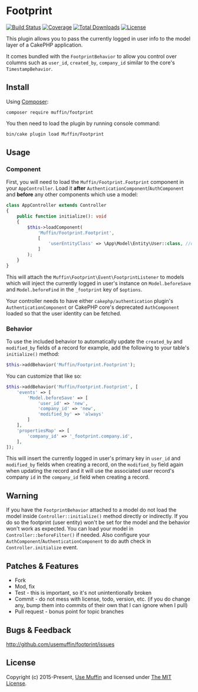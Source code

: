# Footprint

[![Build Status](https://img.shields.io/travis/UseMuffin/Footprint/master.svg?style=flat-square)](https://github.com/UseMuffin/Footprint/actions?query=workflow%3ACI+branch%3Amaster)
[![Coverage](https://img.shields.io/github/workflow/status/UseMuffin/Footprint/CI/master?style=flat-square)](https://codecov.io/github/UseMuffin/Footprint)
[![Total Downloads](https://img.shields.io/packagist/dt/muffin/footprint.svg?style=flat-square)](https://packagist.org/packages/muffin/footprint)
[![License](https://img.shields.io/badge/license-MIT-blue.svg?style=flat-square)](LICENSE)

This plugin allows you to pass the currently logged in user info to the model layer
of a CakePHP application.

It comes bundled with the `FootprintBehavior` to allow you control over columns
such as `user_id`, `created_by`, `company_id` similar to the core's `TimestampBehavior`.

## Install

Using [Composer][composer]:

```
composer require muffin/footprint
```

You then need to load the plugin by running console command:

```bash
bin/cake plugin load Muffin/Footprint
```

## Usage

### Component

First, you will need to load the `Muffin/Footprint.Footprint` component in your `AppController`.
Load it **after** `AuthenticationComponent`/`AuthComponent` and **before** any
other components which use a model:

```php
class AppController extends Controller
{
    public function initialize(): void
    {
        $this->loadComponent(
            'Muffin/Footprint.Footprint',
            [
                'userEntityClass' => \App\Model\Entity\User::class, //default value
            ]
        );
    }
}
```

This will attach the `Muffin\Footprint\Event\FootprintListener` to models
which will inject the currently logged in user's instance on `Model.beforeSave`
and `Model.beforeFind` in the `_footprint` key of `$options`.

Your controller needs to have either `cakephp/authentication` plugin's `AuthenticationComponent`
or CakePHP core's deprecated `AuthComponent` loaded so that the user identity
can be fetched.

### Behavior

To use the included behavior to automatically update the `created_by` and `modified_by`
fields of a record for example, add the following to your table's `initialize()` method:

```php
$this->addBehavior('Muffin/Footprint.Footprint');
```

You can customize that like so:

```php
$this->addBehavior('Muffin/Footprint.Footprint', [
    'events' => [
        'Model.beforeSave' => [
            'user_id' => 'new',
            'company_id' => 'new',
            'modified_by' => 'always'
        ]
    ],
    'propertiesMap' => [
        'company_id' => '_footprint.company.id',
    ],
]);
```

This will insert the currently logged in user's primary key in `user_id` and `modified_by`
fields when creating a record, on the `modified_by` field again when updating
the record and it will use the associated user record's company `id` in the
`company_id` field when creating a record.

## Warning

If you have the `FootprintBehavior` attached to a model do not load the model inside
`Controller::initialize()` method directly or indirectly. If you do so the
footprint (user entity) won't be set for the model and the behavior won't work
as expected. You can load your model in `Controller::beforeFilter()` if needed.
Also configure your `AuthComponent`/`AuthenticationComponent` to do auth check
in `Controller.initialize` event.

## Patches & Features

* Fork
* Mod, fix
* Test - this is important, so it's not unintentionally broken
* Commit - do not mess with license, todo, version, etc. (if you do change any,
  bump them into commits of their own that I can ignore when I pull)
* Pull request - bonus point for topic branches

## Bugs & Feedback

http://github.com/usemuffin/footprint/issues

## License

Copyright (c) 2015-Present, [Use Muffin][muffin] and licensed under [The MIT License][mit].

[cakephp]:http://cakephp.org
[composer]:http://getcomposer.org
[mit]:http://www.opensource.org/licenses/mit-license.php
[muffin]:http://usemuffin.com

